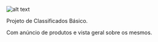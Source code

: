 ![alt text](https://static.suporte.vhsys.com.br/wp-content/uploads/2017/11/icon-Venda-200x200.png)

Projeto de Classificados Básico.

Com anúncio de produtos e vista geral sobre os mesmos.
